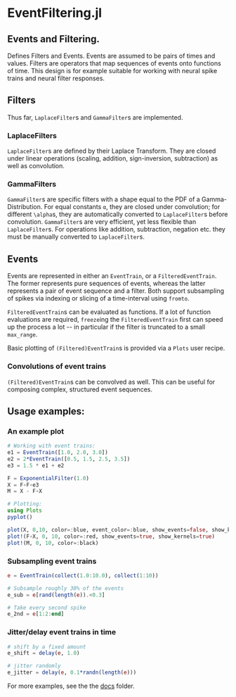 # EventFiltering.jl
## Events and Filtering.

Defines Filters and Events.
Events are assumed to be pairs of times and values.
Filters are operators that map sequences of events onto functions of time.
This design is for example suitable for working with neural spike trains and neural filter responses.

## Filters
Thus far, `LaplaceFilter`s and `GammaFilter`s are implemented.

### LaplaceFilters
`LaplaceFilter`s are defined by their Laplace Transform.
They are closed under linear operations (scaling, addition, sign-inversion, subtraction) as well as convolution.

### GammaFilters
`GammaFilter`s are specific filters with a shape equal to the PDF of a Gamma-Distribution.
For equal constants `α`, they are closed under convolution; for different `\alpha`s,
they are automatically converted to `LaplaceFilter`s before convolution.
`GammaFilter`s are very efficient, yet less flexible than `LaplaceFilter`s.
For operations like addition, subtraction, negation etc. they must be manually converted to `LaplaceFilter`s.


## Events
Events are represented in either an `EventTrain`, or a `FilteredEventTrain`.
The former represents pure sequences of events, whereas the latter represents a pair of event sequence and a filter.
Both support subsampling of spikes via indexing or slicing of a time-interval using `fromto`.

`FilteredEventTrain`s can be evaluated as functions. If a lot of function evaluations are required,
`freeze`ing the `FilteredEventTrain` first can speed up the process a lot -- in particular if the filter is truncated to a small `max_range`.

Basic plotting of `(Filtered)EventTrain`s is provided via a `Plots` user recipe.

### Convolutions of event trains
`(Filtered)EventTrain`s can be convolved as well.
This can be useful for composing complex, structured event sequences.

## Usage examples:

### An example plot
```julia
# Working with event trains:
e1 = EventTrain([1.0, 2.0, 3.0])
e2 = 2*EventTrain([0.5, 1.5, 2.5, 3.5])
e3 = 1.5 * e1 + e2

F = ExponentialFilter(1.0)
X = F∘F∘e3
M = X - F∘X

# Plotting:
using Plots
pyplot()

plot(X, 0,10, color=:blue, event_color=:blue, show_events=false, show_kernels=true)
plot!(F∘X, 0, 10, color=:red, show_events=true, show_kernels=true)
plot!(M, 0, 10, color=:black)
```

### Subsampling event trains
```julia
e = EventTrain(collect(1.0:10.0), collect(1:10))

# Subsample roughly 30% of the events
e_sub = e[rand(length(e)).<0.3]

# Take every second spike
e_2nd = e[1:2:end]
```

### Jitter/delay event trains in time
```julia
# shift by a fixed amount
e_shift = delay(e, 1.0)

# jitter randomly
e_jitter = delay(e, 0.1*randn(length(e)))
```

For more examples, see the the [docs](./docs/) folder.
